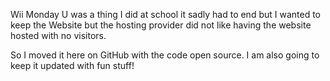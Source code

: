 Wii Monday U was a thing I did at school
it sadly had to end but I wanted to keep the Website but the hosting provider did not like having the website hosted with no visitors.

So I moved it here on GitHub with the code open source. I am also going to keep it updated with fun stuff!
